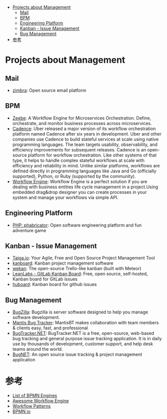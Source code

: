 <!-- TOC -->

- [Projects about Management](#projects-about-management)
  - [Mail](#mail)
  - [BPM](#bpm)
  - [Engineering Platform](#engineering-platform)
  - [Kanban - Issue Management](#kanban---issue-management)
  - [Bug Management](#bug-management)
- [参考](#参考)

<!-- /TOC -->

# Projects about Management

## Mail

- [zimbra](https://www.zimbra.com): Open source email platform

## BPM

- [Zeebe](https://zeebe.io/): A Workflow Engine for Microservices Orchestration. Define, orchestrate, and monitor business processes across microservices.
- [Cadence](https://cadenceworkflow.io/): Uber released a major version of its workflow orchestration platform named Cadence after six years in development. Uber and other companies use Cadence to build stateful services at scale using native programming languages. The team targets usability, observability, and efficiency improvements for subsequent releases. Cadence is an open-source platform for workflow orchestration. Like other systems of that type, it helps to handle complex stateful workflows at scale with efficiency and reliability in mind. Unlike similar platforms, workflows are defined directly in programming languages like Java and Go (officially supported), Python, or Ruby (supported by the community).
- [Workflow Engine](https://workflowengine.io/): Workflow Engine is a perfect solution if you are dealing with business entities life cycle management in a project.Using embedded drag&drop designer you can create processes in your system and manage your workflows via simple API.

## Engineering Platform

- [PHP: phabricator](https://github.com/phacility/phabricator): Open software engineering platform and fun adventure game 

## Kanban - Issue Management

- [Taiga.io](https://github.com/taigaio): Your Agile, Free and Open Source Project Management Tool
- [kanboard](https://github.com/kanboard/kanboard): Kanban project management software
- [wekan](https://github.com/wekan/wekan): The open-source Trello-like kanban (built with Meteor)
- [LeanLabs - GitLab Kanban Board](http://kanban.leanlabs.io/): Free, open source, self-hosted, Kanban board for GitLab issues
- [huboard](https://github.com/huboard/huboard): Kanban board for github issues

## Bug Management

- [BugZilla](http://www.bugzilla.org/): Bugzilla is server software designed to help you manage software development.
- [Mantis Bug Tracker](http://www.mantisbt.org/index.php): MantisBT makes collaboration with team members & clients easy, fast, and professional
- [BugTracker.NET](http://ifdefined.com/bugtrackernet.html): BugTracker.NET is a free, open-source, web-based bug tracking and general purpose issue tracking application. It is in daily use by thousands of development, customer support, and help desk teams around the world.
- [BugNET](http://www.bugnetproject.com/): An open source issue tracking & project management application

# 参考

- [List of BPMN Engines](https://wiki2.org/en/List_of_BPMN_2.0_engines)
- [Awesome Workflow Engine](https://github.com/meirwah/awesome-workflow-engines)
- [Workflow Patterns](http://www.workflowpatterns.com/)
- [BPMN io](https://bpmn.io/)

